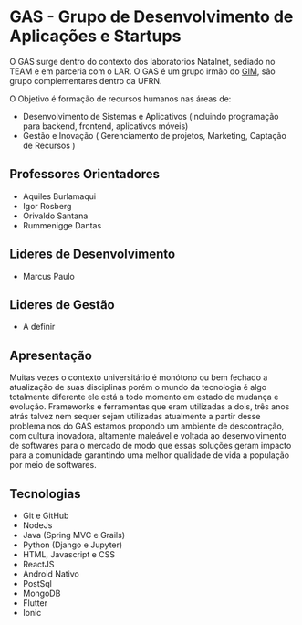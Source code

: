# GAS - Grupo de Desenvolvimento de Aplicações e Startups

O GAS surge dentro do contexto dos laboratorios Natalnet, sediado no TEAM e em parceria com o LAR.
O GAS é um grupo irmão do [GIM](https://github.com/natalnet/gim), são grupo complementares dentro da UFRN.
 
O Objetivo é formação de recursos humanos nas áreas de:
* Desenvolvimento de Sistemas e Aplicativos (incluindo programação para backend, frontend, aplicativos móveis)
* Gestão e Inovação ( Gerenciamento de projetos, Marketing, Captação de Recursos )

## Professores Orientadores
* Aquiles Burlamaqui
* Igor Rosberg
* Orivaldo Santana
* Rummenigge Dantas

## Lideres de Desenvolvimento

* Marcus Paulo

## Lideres de Gestão
* A definir 

## Apresentação 

Muitas vezes o contexto universitário é monótono ou bem fechado a atualização de suas disciplinas porém o mundo da tecnologia é algo totalmente diferente ele está a todo momento em estado de mudança e evolução. Frameworks e ferramentas que eram utilizadas a dois, três anos atrás talvez nem sequer sejam utilizadas atualmente a partir desse problema nos do GAS estamos propondo um ambiente de descontração, com cultura inovadora, altamente maleável e voltada ao desenvolvimento de softwares para o mercado de modo que essas soluções geram impacto para a comunidade garantindo uma melhor qualidade de vida a população por meio de softwares. 

## Tecnologias 

- Git e GitHub
- NodeJs
- Java (Spring MVC e Grails)
- Python (Django e Jupyter)
- HTML, Javascript e CSS
- ReactJS
- Android Nativo
- PostSql
- MongoDB
- Flutter
- Ionic 
